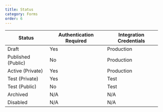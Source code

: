 ```yaml
---
title: Status
category: Forms
order: 6
---
```


|Status|Authentication Required|Integration Credentials|
|---|---|---|
|Draft|Yes|Production|
|Published (Public)|No|Production|
|Active (Private)|Yes|Production|
|Test (Private)|Yes|Test|
|Test (Public)|No|Test|
|Archived|N/A|N/A|
|Disabled|N/A|N/A|